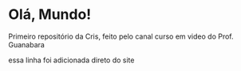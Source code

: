 # Olá, Mundo!
 Primeiro repositório da Cris, feito pelo canal curso em video do Prof. Guanabara

essa linha foi adicionada direto do site 
